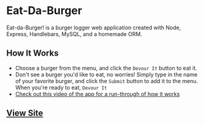 # Eat-Da-Burger
Eat-da-Burger! is a burger logger web application created with Node, Express, Handlebars, MySQL, and a homemade ORM.

## How It Works
* Choose a burger from the menu, and click the `Devour It` button to eat it.
* Don't see a burger you'd like to eat, no worries! Simply type in the name of your favorite burger, and click the `Submit` button to add it to the menu. When you're ready to eat, `Devour It`
* [Check out this video of the app for a run-through of how it works](./public/assets/img/eat-da-burger.gif)

## [View Site](https://peaceful-waters-40051.herokuapp.com/burgers "Eat-da-Burger")
